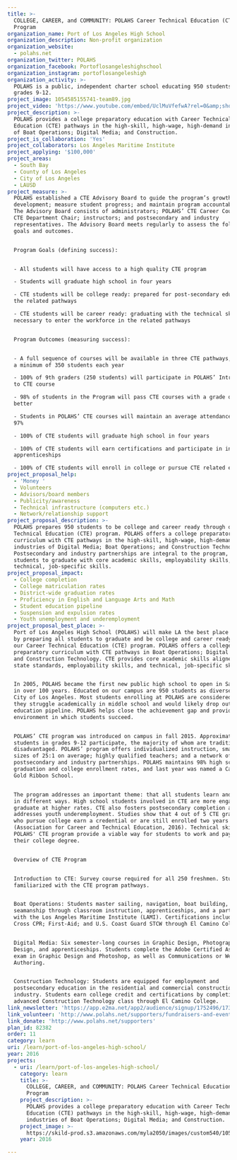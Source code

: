 ```yaml
---
title: >-
  COLLEGE, CAREER, and COMMUNITY: POLAHS Career Technical Education (CTE)
  Program 
organization_name: Port of Los Angeles High School
organization_description: Non-profit organization
organization_website:
  - polahs.net
organization_twitter: POLAHS
organization_facebook: Portoflosangeleshighschool
organization_instagram: portoflosangeleshigh
organization_activity: >-
  POLAHS is a public, independent charter school educating 950 students in
  grades 9-12.
project_image: 1054585155741-team89.jpg
project_video: 'https://www.youtube.com/embed/UclMuVfefwA?rel=0&amp;showinfo=0'
project_description: >-
  POLAHS provides a college preparatory education with Career Technical
  Education (CTE) pathways in the high-skill, high-wage, high-demand industries
  of Boat Operations; Digital Media; and Construction.
project_is_collaboration: 'Yes'
project_collaborators: Los Angeles Maritime Institute
project_applying: '$100,000'
project_areas:
  - South Bay
  - County of Los Angeles
  - City of Los Angeles
  - LAUSD
project_measure: >-
  POLAHS established a CTE Advisory Board to guide the program’s growth and
  development; measure student progress; and maintain program accountability.
  The Advisory Board consists of administrators; POLAHS’ CTE Career Counselor;
  CTE Department Chair; instructors; and postsecondary and industry
  representatives. The Advisory Board meets regularly to assess the following
  goals and outcomes.


  Program Goals (defining success):


  - All students will have access to a high quality CTE program 

  - Students will graduate high school in four years 

  - CTE students will be college ready: prepared for post-secondary education in
  the related pathways

  - CTE students will be career ready: graduating with the technical skills
  necessary to enter the workforce in the related pathways


  Program Outcomes (measuring success):


  - A full sequence of courses will be available in three CTE pathways, serving
  a minimum of 350 students each year

  - 100% of 9th graders (250 students) will participate in POLAHS’ Introduction
  to CTE course

  - 98% of students in the Program will pass CTE courses with a grade of 'C' or
  better

  - Students in POLAHS’ CTE courses will maintain an average attendance rate of
  97%

  - 100% of CTE students will graduate high school in four years 

  - 100% of CTE students will earn certifications and participate in industry
  apprenticeships

  - 100% of CTE students will enroll in college or pursue CTE related employment
project_proposal_help:
  - 'Money '
  - Volunteers
  - Advisors/board members
  - Publicity/awareness
  - Technical infrastructure (computers etc.)
  - Network/relationship support
project_proposal_description: >-
  POLAHS prepares 950 students to be college and career ready through our Career
  Technical Education (CTE) program. POLAHS offers a college preparatory
  curriculum with CTE pathways in the high-skill, high-wage, high-demand
  industries of Digital Media; Boat Operations; and Construction Technology.
  Postsecondary and industry partnerships are integral to the program, allowing
  students to graduate with core academic skills, employability skills, and
  technical, job-specific skills.
project_proposal_impact:
  - College completion
  - College matriculation rates
  - District-wide graduation rates
  - Proficiency in English and Language Arts and Math
  - Student education pipeline
  - Suspension and expulsion rates
  - Youth unemployment and underemployment
project_proposal_best_place: >-
  Port of Los Angeles High School (POLAHS) will make LA the best place to learn
  by preparing all students to graduate and be college and career ready through
  our Career Technical Education (CTE) program. POLAHS offers a college
  preparatory curriculum with CTE pathways in Boat Operations; Digital Media;
  and Construction Technology. CTE provides core academic skills aligned with
  state standards, employability skills, and technical, job-specific skills.


  In 2005, POLAHS became the first new public high school to open in San Pedro
  in over 100 years. Educated on our campus are 950 students as diverse as the
  City of Los Angeles. Most students enrolling at POLAHS are considered at-risk;
  they struggle academically in middle school and would likely drop out of the
  education pipeline. POLAHS helps close the achievement gap and provides an
  environment in which students succeed. 


  POLAHS’ CTE program was introduced on campus in fall 2015. Approximately 400
  students in grades 9-12 participate, the majority of whom are traditionally
  disadvantaged. POLAHS’ program offers individualized instruction, small class
  sizes of 25:1 on average; highly qualified teachers; and a network of
  postsecondary and industry partnerships. POLAHS maintains 98% high school
  graduation and college enrollment rates, and last year was named a California
  Gold Ribbon School.


  The program addresses an important theme: that all students learn and thrive
  in different ways. High school students involved in CTE are more engaged and
  graduate at higher rates. CTE also fosters postsecondary completion and
  addresses youth underemployment. Studies show that 4 out of 5 CTE graduates
  who pursue college earn a credential or are still enrolled two years later
  (Association for Career and Technical Education, 2016). Technical skills from
  POLAHS' CTE program provide a viable way for students to work and pay for
  their college degree. 


  Overview of CTE Program 


  Introduction to CTE: Survey course required for all 250 freshmen. Students are
  familiarized with the CTE program pathways.


  Boat Operations: Students master sailing, navigation, boat building, and
  seamanship through classroom instruction, apprenticeships, and a partnership
  with the Los Angeles Maritime Institute (LAMI). Certifications include: Red
  Cross CPR; First-Aid; and U.S. Coast Guard STCW through El Camino College. 


  Digital Media: Six semester-long courses in Graphic Design, Photography, Web
  Design, and apprenticeships. Students complete the Adobe Certified Associate
  exam in Graphic Design and Photoshop, as well as Communications or Web
  Authoring.


  Construction Technology: Students are equipped for employment and
  postsecondary education in the residential and commercial construction
  industry. Students earn college credit and certifications by completing an
  advanced Construction Technology class through El Camino College.
link_newsletter: 'https://app.e2ma.net/app2/audience/signup/1752496/1731656/'
link_volunteer: 'http://www.polahs.net/supporters/fundraisers-and-events'
link_donate: 'http://www.polahs.net/supporters'
plan_id: 82382
order: 11
category: learn
uri: /learn/port-of-los-angeles-high-school/
year: 2016
projects:
  - uri: /learn/port-of-los-angeles-high-school/
    category: learn
    title: >-
      COLLEGE, CAREER, and COMMUNITY: POLAHS Career Technical Education (CTE)
      Program 
    project_description: >-
      POLAHS provides a college preparatory education with Career Technical
      Education (CTE) pathways in the high-skill, high-wage, high-demand
      industries of Boat Operations; Digital Media; and Construction.
    project_image: >-
      https://skild-prod.s3.amazonaws.com/myla2050/images/custom540/1054585155741-team89.jpg
    year: 2016

---
```

